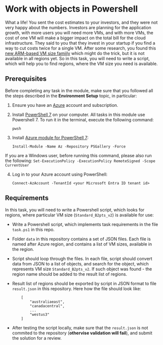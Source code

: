 # Work with objects in Powershell

What a life! You sent the cost estimates to your investors, and they were not very happy about the numbers. Investors are planning for the application growth, with more users you will need more VMs, and with more VMs, the cost of one VM will make a bigger impact on the total bill for the cloud infrastructure. They said to you that they invest in your startup if you find a way to cut costs twice for a single VM. After some research, you found this [new ARM-based VM size famiily](https://learn.microsoft.com/en-us/azure/virtual-machines/bpsv2-arm) which might do the trick, but it is not available in all regions yet. So in this task, you will need to write a script, which will help you to find regions, where the VM size you need is available.

## Prerequisites

Before completing any task in the module, make sure that you followed all the steps described in the **Environment Setup** topic, in particular: 

1. Ensure you have an [Azure](https://azure.microsoft.com/en-us/free/) account and subscription.

2. Install [PowerShell 7](https://learn.microsoft.com/en-us/powershell/scripting/install/installing-powershell?view=powershell-7.4) on your computer. All tasks in this module use Powershell 7. To run it in the terminal, execute the following command: 
    ```
    pwsh
    ```

3. Install [Azure module for PowerShell 7](https://learn.microsoft.com/en-us/powershell/azure/install-azure-powershell?view=azps-11.3.0): 
    ```
    Install-Module -Name Az -Repository PSGallery -Force
    ```
If you are a Windows user, before running this command, please also run the following: 
    ```
    Set-ExecutionPolicy -ExecutionPolicy RemoteSigned -Scope CurrentUser
    ```

4. Log in to your Azure account using PowerShell:
    ```
    Connect-AzAccount -TenantId <your Microsoft Entra ID tenant id>
    ```

## Requirements

In this task, you will need to write a Powershell script, which looks for regions, where particular VM size (`Standard_B2pts_v2`) is available for use: 

- Write a Powershell script, which implements task requirements in the file `task.ps1` in this repo.  

- Folder `data` in this repository contains a set of JSON files. Each file is named after Azure region, and contains a list of VM sizes, available in the region. 

- Script should loop through the files. In each file, script should convert data from JSON to a list of objects, and search for the object, which represents VM size `Standard_B2pts_v2`. If such object was found - the region name should be added to the result list of regions. 

- Result list of regions should be exported by script in JSON format to file `result.json` in this repository. Here how the file should look like:
    ```
        [
            "australiaeast",
            "canadacentral",
            ...
            "westus3"
        ]
    ```

- After testing the script locally, make sure that the `result.json` is not commited to the repository (**othervise validation will fail**), and submit the solution for a review.  
